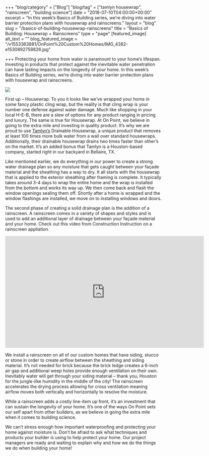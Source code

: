 +++
"blog/category" = ["Blog"]
"blog/tag" = ["tamlyn housewrap", "rainscreen", "building science"]
date = "2018-07-10T04:00:00+00:00"
excerpt = "In this week’s Basics of Building series, we’re diving into water barrier protection plans with housewrap and rainscreens."
layout = "blog"
slug = "/basics-of-building-housewrap-rainscreens"
title = "Basics of Building: Housewrap + Rainscreens"
type = "page"
[featured_image]
alt_text = ""
blog_featured_image = "/v1553363881/OnPoint%20Custom%20Homes/IMG_4382-e1530892758826.jpg"

+++
Protecting your home from water is paramount to your home’s lifespan. Investing in products that protect against the inevitable water penetration can have lasting impacts on the longevity of your home. In this week’s Basics of Building series, we’re diving into water barrier protection plans with housewrap and rainscreens.

![](https://res.cloudinary.com/onpointcustomhomes/image/upload/v1553363881/OnPoint%20Custom%20Homes/IMG_4382-e1530892758826.jpg)

First up – Housewrap. To you it looks like we’ve wrapped your home in some fancy plastic cling wrap, but the reality is that cling wrap is your number one defense against water damage. Much like shopping in your local H-E-B, there are a slew of options for any product ranging in pricing and luxury. The same is true for Housewrap. At On Point, we believe in going to the extra mile and investing in quality product. It’s why we are proud to use [Tamlyn’s](http://www.tamlyn.com/index.html) Drainable Housewrap, a unique product that removes at least 100 times more bulk water from a wall over standard housewraps. Additionally, their drainable housewrap drains two times faster than other’s on the market. It’s an added bonus that Tamlyn is a Houston-based company, started right in our backyard in Bellaire, TX.

Like mentioned earlier, we do everything in our power to create a strong water drainage plan so any moisture that gets caught between your façade material and the sheathing has a way to dry. It all starts with the housewrap that is applied to the exterior sheathing after framing is complete. It typically takes around 3-4 days to wrap the entire home and the wrap is installed from the bottom and works its way up. We then come back and flash the window openings sealing them off. Shortly after a home is wrapped and the window flashings are installed, we move on to installing windows and doors.

The second phase of creating a solid drainage plan is the addition of a rainscreen. A rainscreen comes in a variety of shapes and styles and is used to add an additional layer of drainage between your façade material and your home. Check out this video from Construction Instruction on a rainscreen appliation.

<iframe src="https://player.vimeo.com/video/236747796?app_id=122963" width="640" height="360" frameborder="0"></iframe>

We install a rainscreen on all of our custom homes that have siding, stucco or stone in order to create airflow between the sheathing and siding material. It’s not needed for brick because the brick ledge creates a 6-inch air gap and additional weep holes provide enough ventilation on their own. Inevitably water will get through your siding material – thank you, Houston for the jungle-like humidity in the middle of the city! The rainscreen accelerates the drying process allowing for cross ventilation meaning airflow moves both vertically and horizontally to resolve the moisture.

While a rainscreen adds a costly line-item up front, it’s an investment that can sustain the longevity of your home. It’s one of the ways On Point sets our self apart from other builders, as we believe in going the extra mile when it comes to building science.

We can’t stress enough how important waterproofing and protecting your home against moisture is. Don’t be afraid to ask what techniques and products your builder is using to help protect your home. Our project managers are ready and waiting to explain why and how we do the things we do when building your home!